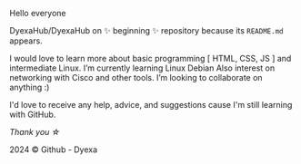 
Hello everyone

DyexaHub/DyexaHub on ✨ beginning ✨ repository because its `README.md` appears.

I would love to learn more about basic programming [ HTML, CSS, JS ] and intermediate Linux.
I’m currently learning Linux Debian 
Also interest on networking with Cisco and other tools.
I’m looking to collaborate on anything :)

I'd love to receive any help, advice, and suggestions cause I'm still learning with GitHub.

_Thank you ☆_

2024 ©️ Github - Dyexa
